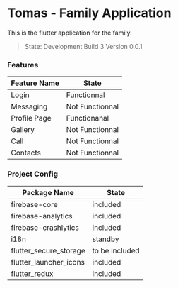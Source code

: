 # Tomas - Family Application

This is the flutter application for the family.

> State: Development
> Build 3
> Version 0.0.1 

### Features

| Feature Name | State |
| --- | --- |
| Login | Functionnal |
| Messaging | Not Functionnal |
| Profile Page | Functionanal |
| Gallery | Not Functionnal |
| Call | Not Functionnal |
| Contacts | Not Functionnal |

### Project Config

| Package Name | State |
|---|---|
| firebase-core | included |
| firebase-analytics | included |
| firebase-crashlytics | included |
| i18n | standby |
| flutter_secure_storage | to be included |
| flutter_launcher_icons | included |
| flutter_redux | included |
